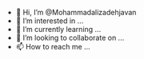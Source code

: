 - 👋 Hi, I’m @Mohammadalizadehjavan
- 👀 I’m interested in ...
- 🌱 I’m currently learning ...
- 💞️ I’m looking to collaborate on ...
- 📫 How to reach me ...

<!---
Mohammadalizadehjavan/Mohammadalizadehjavan is a ✨ special ✨ repository because its `README.md` (this file) appears on your GitHub profile.
You can click the Preview link to take a look at your changes.
--->
